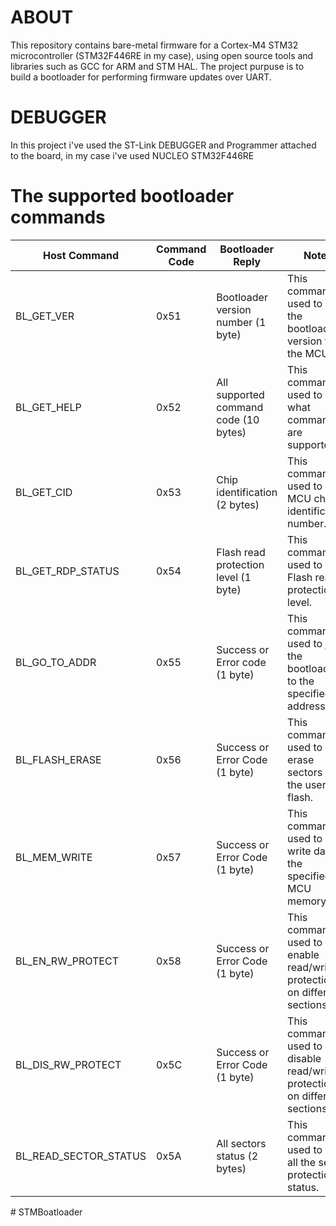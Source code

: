 
# ABOUT
 This repository contains bare-metal firmware for a Cortex-M4 STM32 microcontroller (STM32F446RE in my case), using open source tools and libraries such as GCC for ARM and STM HAL. The project purpuse is to build a bootloader for performing firmware updates over UART.

# DEBUGGER
In this project i've used the ST-Link DEBUGGER and Programmer attached to the board, in my case i've used NUCLEO STM32F446RE 

# The supported bootloader commands

| Host Command          | Command Code | Bootloader Reply                            | Notes                                                                        |
| --------------------- | ------------ | ------------------------------------------- | ---------------------------------------------------------------------------- |
| BL_GET_VER            | 0x51         | Bootloader version number (1 byte)          | This command is used to read the bootloader version from the MCU.            |
| BL_GET_HELP           | 0x52         | All supported command code (10 bytes)       | This command is used to get what commands are supported.                     |
| BL_GET_CID            | 0x53         | Chip identification (2 bytes)               | This command is used to get MCU chip identification number.                  |
| BL_GET_RDP_STATUS     | 0x54         | Flash read protection level (1 byte)        | This command is used to get Flash read protection level.                     |
| BL_GO_TO_ADDR         | 0x55         | Success or Error code (1 byte)              | This command is used to jump the bootloader to the specified address.        |
| BL_FLASH_ERASE        | 0x56         | Success or Error Code (1 byte)              | This command is used to erase sectors of the user flash.                     |
| BL_MEM_WRITE          | 0x57         | Success or Error Code (1 byte)              | This command is used to write data to the specified MCU memory.              |
| BL_EN_RW_PROTECT      | 0x58         | Success or Error Code (1 byte)              | This command is used to enable read/write protection on different sections.  |
| BL_DIS_RW_PROTECT     | 0x5C         |  Success or Error Code (1 byte)             | This command is used to disable read/write protection on different sections. |
| BL_READ_SECTOR_STATUS | 0x5A         | All sectors status (2 bytes)                | This command is used to read all the sector protection status.               |
#   S T M B o a t l o a d e r  
 